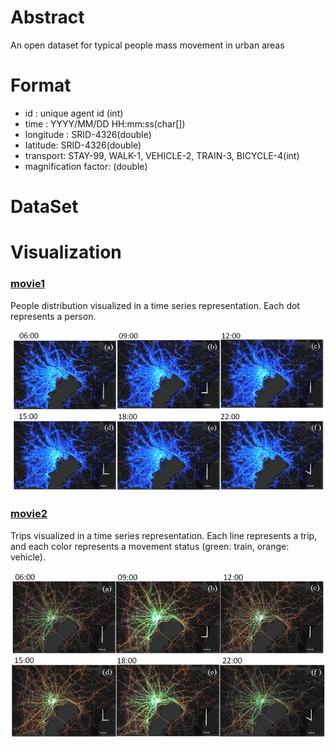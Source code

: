# Abstract
An open dataset for typical people mass movement in urban areas

# Format
+ id : unique agent id (int)
+ time : YYYY/MM/DD HH:mm:ss(char[])
+ longitude : SRID-4326(double)
+ latitude: SRID-4326(double)
+ transport: STAY-99, WALK-1, VEHICLE-2, TRAIN-3, BICYCLE-4(int)
+ magnification factor: (double)

# DataSet

# Visualization
### [movie1](movie/tokyo_point.mp4 "movie1")
People distribution visualized in a time series representation. Each dot represents a person.

![tokyo_point](images/tokyo_point.png "tokyo_point")

### [movie2](movie/tokyo_tail.mp4 "movie2")
Trips visualized in a time series representation. Each line represents a trip, and each color represents a movement status (green: train, orange: vehicle). 

![tokyo_tail](images/tokyo_tail.png "tokyo_tail")
